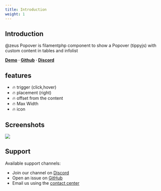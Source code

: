 ```yaml
---
title: Introduction
weight: 1
---
```


## Introduction
@zeus Popover is filamentphp component to show a Popover (tippyjs) with custom content in tables and infolist

**[Demo](https://demo.larazeus.com/admin/components-demo/popover) · [Github](https://github.com/lara-zeus/popover) · [Discord](https://discord.com/channels/883083792112300104/1282752938107998218)**

## features

- 🔥 trigger (click,hover)
- 🔥 placement (right)
- 🔥 offset from the content
- 🔥 Max Width
- 🔥 icon

## Screenshots

![](https://larazeus.com/images/screenshots/popover/popover-1.jpeg)

## Support

Available support channels:

* Join our channel on [Discord](https://discord.com/channels/883083792112300104/1282752938107998218)
* Open an issue on [GitHub](https://github.com/lara-zeus/popover/issues)
* Email us using the [contact center](https://larazeus.com/contact-us)
